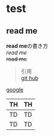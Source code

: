 # test
## read me 
**read me**の書き方  
*read me*  
~~road me~~  
>引用  
>[git hub](http://github.co.jp)  
>
[google](http://google.co.jp)


|TH|TH|
|--|--|
|TD|TD|
|TD|TD|
